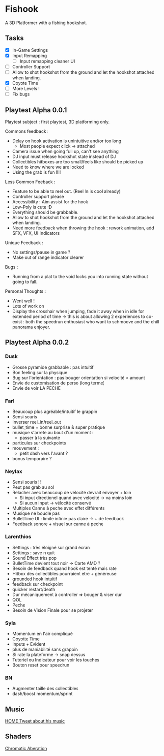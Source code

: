 # Fishook

A 3D Platformer with a fishing hookshot.

## Tasks

- [x] In-Game Settings
- [x] Input Remapping
  - [ ] Input remapping cleaner UI
- [ ] Controller Support
- [ ] Allow to shot hookshot from the ground and let the hookshot attached when landing.
- [x] Coyote Time
- [ ] More Levels !
- [ ] Fix bugs

## Playtest Alpha 0.0.1

Playtest subject : first playtest, 3D platforming only.

Commons feedback :

- Delay on hook activation is unintuitive and/or too long
  - Most people expect click -> attached
- Camera issue when going full up, can't see anything
- DJ input must release hookshot state instead of DJ
- Collectibles hitboxes are too small/feels like should be picked up
- Need to know where we are locked
- Using the grab is fun !!!!

Less Common Feeback :

- Feature to be able to reel out. (Reel In is cool already)
- Controller support please
- Accessibility : Aim assist for the hook
- Low-Poly is cute :D
- Everything should be grabbable.
- Allow to shot hookshot from the ground and let the hookshot attached when landing.
- Need more feedback when throwing the hook : rework animation, add SFX, VFX, UI Indicators

Unique Feedback  :

- No settings/pause in game ?
- Make out of range indicator clearer

Bugs :

- Running from a plat to the void locks you into running state without going to fall.

Personal Thoughts :

- Went well !
- Lots of work on
- Display the crosshair when jumping, fade it away when in idle for extended period of time
  -> this is about allowing 2 experiences to co-exist : both the speedrun enthusiast who want to schmoove and the chill panorama enjoyer.

## Playtest Alpha 0.0.2

### Dusk

- Grosse pyramide grabbable : pas intuitif
- Bon feeling sur la physique
- Bug sur l'orientation : pas bouger orientation si velocité < amount
- Envie de customisation de perso (long terme)
- Envie de voir LA PECHE

### Farl

- Beaucoup plus agréable/intuitif le grappin
- Sensi souris
- Inverser reel_in/reel_out
- bullet_time = bonne surprise & super pratique
- musique s'arrete au bout d'un moment :
  - passer à la suivante
- particules sur checkpoints
- mouvement :
  - petit dash vers l'avant ?
- bonus temporaire ?

### Neylax

- Sensi souris !!
- Peut pas grab au sol
- Relacher avec beaucoup de vélocité devrait envoyer + loin
  - Si input directionel quand avec velocité -> va moins loin
  - Si aucun input -> vélocité conservé
- Multiples Canne à peche avec effet différents
- Musique ne boucle pas
- BulletTime UI : limite infinie pas claire -> + de feedback
- Feedback sonore + visuel sur canne à peche

### Larenthios

- Settings : très éloigné sur grand écran
- Settings : save n quit
- Sound Effect très pop
- BulletTime devient tout noir -> Carte AMD ?
- Besoin de feedback quand hook est tenté mais rate
- Hitbox des collectibles pourraient etre + généreuse
- grounded hook intuitif
- feedback sur checkpoint
- quicker restart/death
- Dur mécaniquement à controller => bouger & viser dur
- QOL
- Peche
- Besoin de Vision Finale pour se projeter

### Syla

- Momentum en l'air compliqué
- Coyotte Time
- Inputs + Evident
- plus de maniabilité sans grappin
- Si rate la plateforme -> snap dessus
- Tutoriel ou Indicateur pour voir les touches
- Bouton reset pour speedrun

### BN

- Augmenter taille des collectibles
- dash/boost momentum/sprint

## Music

[HOME Tweet about his music](https://x.com/RNDYGFFE/status/1595515631020957703)

## Shaders

[Chromatic Aberation](https://godotshaders.com/shader/chromatic-abberation/)
